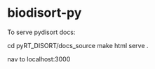 # biodisort-py

To serve pydisort docs:

cd pyRT_DISORT/docs_source
make html
serve .

nav to localhost:3000



